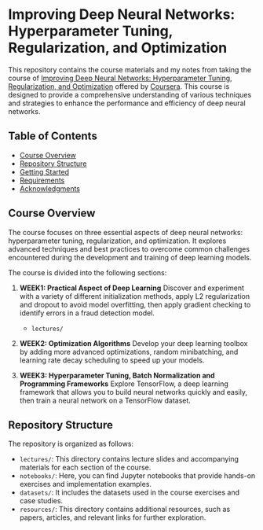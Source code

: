 # Improving Deep Neural Networks: Hyperparameter Tuning, Regularization, and Optimization

This repository contains the course materials and my notes from taking the course of [Improving Deep Neural Networks: Hyperparameter Tuning, Regularization, and Optimization](https://www.coursera.org/learn/deep-neural-network?specialization=deep-learning&utm_medium=sem&utm_source=gg&utm_campaign=B2C_NAMER_deep-learning_deeplearning-ai_FTCOF_specializations_country-US-country-CA&campaignid=904733485&adgroupid=148411448815&device=c&keyword=&matchtype=&network=g&devicemodel=&adposition=&creativeid=654837734386&hide_mobile_promo&gclid=CjwKCAjw-IWkBhBTEiwA2exyO_j_zUICmfSmORoS3KPb6DrQlYnH5LxSYweb095rfeSBZiNHDmqYwxoChOcQAvD_BwE) offered by [Coursera](https://www.coursera.org). This course is designed to provide a comprehensive understanding of various techniques and strategies to enhance the performance and efficiency of deep neural networks.

## Table of Contents

- [Course Overview](#course-overview)
- [Repository Structure](#repository-structure)
- [Getting Started](#getting-started)
- [Requirements](#requirements)
- [Acknowledgments](#acknowledgments)

## Course Overview

The course focuses on three essential aspects of deep neural networks: hyperparameter tuning, regularization, and optimization. It explores advanced techniques and best practices to overcome common challenges encountered during the development and training of deep learning models.

The course is divided into the following sections:

1. **WEEK1: Practical Aspect of Deep Learning** Discover and experiment with a variety of different initialization methods, apply L2 regularization and dropout to avoid model overfitting, then apply gradient checking to identify errors in a fraud detection model.
    - `lectures/`

2. **WEEK2: Optimization Algorithms** Develop your deep learning toolbox by adding more advanced optimizations, random minibatching, and learning rate decay scheduling to speed up your models.

3. **WEEK3: Hyperparameter Tuning, Batch Normalization and Programming Frameworks** Explore TensorFlow, a deep learning framework that allows you to build neural networks quickly and easily, then train a neural network on a TensorFlow dataset.

## Repository Structure

The repository is organized as follows:

- `lectures/`: This directory contains lecture slides and accompanying materials for each section of the course.
- `notebooks/`: Here, you can find Jupyter notebooks that provide hands-on exercises and implementation examples.
- `datasets/`: It includes the datasets used in the course exercises and case studies.
- `resources/`: This directory contains additional resources, such as papers, articles, and relevant links for further exploration.





